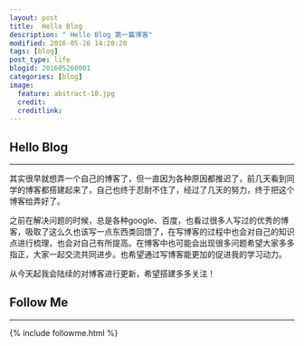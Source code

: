 ```yaml
---
layout: post
title:  Hello Blog
description: " Hello Blog 第一篇博客"
modified: 2016-05-26 14:20:20
tags: [blog]
post_type: life
blogid: 201605260001
categories: [blog]
image:
  feature: abstract-10.jpg
  credit:
  creditlink:
---
```



## Hello Blog
--------
其实很早就想弄一个自己的博客了，但一直因为各种原因都推迟了，前几天看到同学的博客都搭建起来了，自己也终于忍耐不住了，经过了几天的努力，终于把这个博客给弄好了。

之前在解决问题的时候，总是各种google、百度，也看过很多人写过的优秀的博客，吸取了这么久也该写一点东西类回馈了，在写博客的过程中也会对自己的知识点进行梳理，也会对自己有所提高。在博客中也可能会出现很多问题希望大家多多指正，大家一起交流共同进步。也希望通过写博客能更加的促进我的学习动力。

从今天起我会陆续的对博客进行更新，希望搭建多多关注！


## Follow Me
--------

{% include followme.html %}
